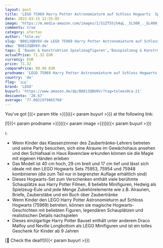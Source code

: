 ```yaml
---
layout: post
title: 'LEGO 75969 Harry Potter Astronomieturm auf Schloss Hogwarts  Spielzeug kompatibel mit der Großen Halle von Hogwarts und der Peitschenden Weide'
date: 2022-03-15 12:55:05
image: 'https://m.media-amazon.com/images/I/51ZT55jhAqL._SL500_._SL400_.jpg'
comments: true
category: ofertas
author: 'tole.es'
slug: 'B0813QBV6V-de LEGO 75969 Harry Potter Astronomieturm auf Schloss...'
sku: 'B0813QBV6V-de'
tags: [ 'Bauen & Konstruktion Spielzeugfiguren','Bauspielzeug & Konstruktionsspielzeug','Spielzeug','lego', ]
actualPrice: 71.32 EUR
currency: EUR
price: 71.32
comparePrice: 99.99 EUR
prodname: 'LEGO 75969 Harry Potter Astronomieturm auf Schloss Hogwarts  Spielzeug kompatibel mit der Großen Halle von Hogwarts und der Peitschenden Weide'
country: 'de'
flag: '🇩🇪'
brand: 'LEGO'
buyurl: 'https://www.amazon.de/dp/B0813QBV6V/?tag=tolees0ca-21'
descuento: '28.67'
average: '77.0021979865768'
---
```


You've got [{{< param title >}}]({{< param buyurl >}}) at the following link:

[![{{< param prodname >}}]({{< param image >}})]({{< param buyurl >}})

ℹ️:

- Wenn Kinder das Klassenzimmer des Zaubertränke-Lehrers betreten und seine Party besuchen, sich eine Alraune im Gewächshaus ansehen und den Schlafsaal in Haus Ravenclaw erkunden können sie die Magie mit eigenen Händen erleben
- Das Modell ist 40 cm hoch, 29 cm breit und 17 cm tief und lässt sich ideale mit den LEGO Hogwarts Sets 75953, 75954 und 75948 kombinieren (die zum Teil nur in begrenzter Auflage erhältlich sind)
- Dieses Hogwarts-Set zum Verschenken enthält viele berühmte Schauplätze aus Harry Potter Filmen, 8 beliebte Minifiguren, Hedwig als Spielzeug-Eule und jede Menge Zubehörelemente wie z.B. Alraunen, Briefe, Zauberstäbe und ein Buch über Zaubertränke
- Wenn Kinder den LEGO Harry Potter Astronomieturm auf Schloss Hogwarts (75969) betreten, können sie magische Hogwarts-Geschichten mit beliebten Figuren, legendären Schauplätzen und realistischen Details nachspielen
- Dieses einzigartige Harry Potter Bauset enthält unter anderem Draco Malfoy und Neville Longbottom als LEGO Minifiguren und ist ein tolles Geschenk für Kinder ab 9 Jahren

[🛒 Check the deal!!]({{< param buyurl >}})
